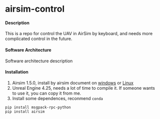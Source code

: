 # airsim-control

#### Description
This is a repo for control the UAV in AirSim by keyboard, and needs more complicated control in the future.

#### Software Architecture
Software architecture description

#### Installation

1.  Airsim 1.5.0, install by airsim document on [windows](https://microsoft.github.io/AirSim/build_windows) or [Linux](https://microsoft.github.io/AirSim/build_linux)
2.  Unreal Engine 4.25, needs a lot of time to compile it. If someone wants to use it, you can copy it from me.
3.  Install some dependences, reconmend `conda`

```
pip install msgpack-rpc-python 
pip install airsim
```

